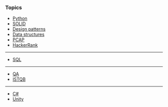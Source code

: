 ### Topics
- [Python](python.md)
- [SOLID](solid.md)
- [Design patterns](design_patterns.md)
- [Data structures](data_structures.md)
- [PCAP](pcap.ipynb)
- [HackerRank](hackerrank.md)
- ---
- [SQL](sql/sql.md)
- ---
- [QA](qa.md)
- [ISTQB](istqb/chapters.md)
- ---
- [C#](csharp.md)
- [Unity](unity.md)